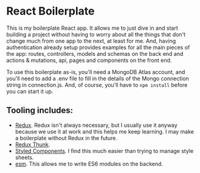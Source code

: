 # React Boilerplate

   This is my boilerplate React app. It allows me to just dive in and start building a project without having to worry about all the things that don't change much from one app to the next, at least for me. And, having authentication already setup provides examples for all the main pieces of the app: routes, controllers, models and schemas on the back end and actions & mutations, api, pages and components on the front end.
   
   To use this boilerplate as-is, you'll need a MongoDB Atlas account, and you'll need to add a .env file to fill in the details of the Mongo connection string in connection.js. And, of course, you'll have to `npm install` before you can start it up.   
   
## Tooling includes:
   - [Redux](https://www.npmjs.com/package/redux). Redux isn't always necessary, but I usually use it anyway because we use it at work and this helps me keep learning. I may make a boilerplate without Redux in the future.
   - [Redux Thunk](https://www.npmjs.com/package/redux-thunk).
   - [Styled Components](https://www.npmjs.com/package/styled-components). I find this much easier than trying to manage style sheets.
   - [esm](https://www.npmjs.com/package/esm). This allows me to write ES6 modules on the backend.